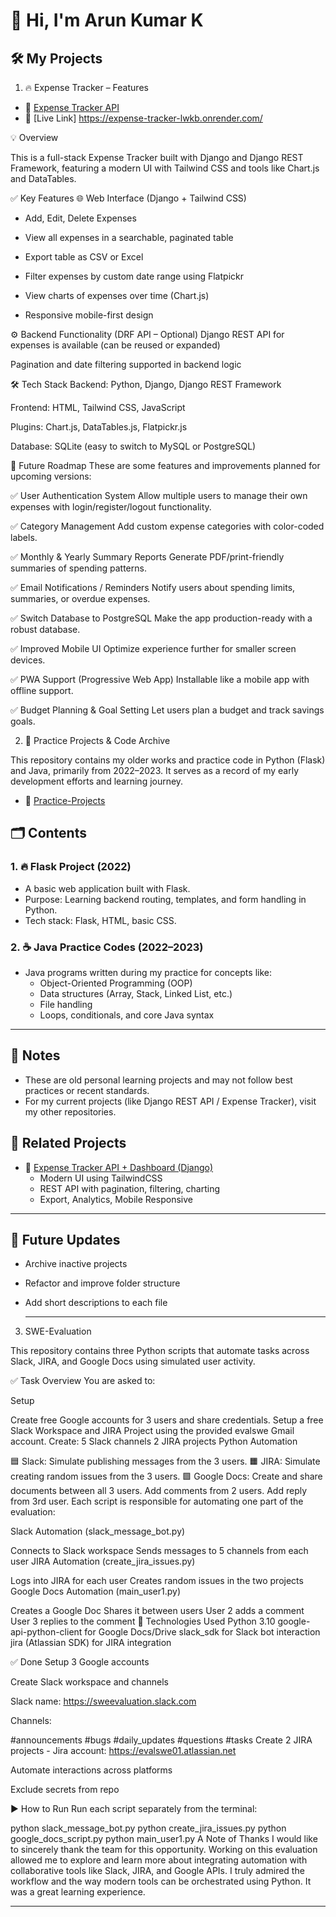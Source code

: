 # 👋 Hi, I'm Arun Kumar K

## 🛠️ My Projects
1. 🔥 Expense Tracker – Features
- 🔹 [Expense Tracker API](https://github.com/Arunkumar2504/expense_project)
- 🔹 [Live Link] https://expense-tracker-lwkb.onrender.com/

💡 Overview

This is a full-stack Expense Tracker built with Django and Django REST Framework, featuring a modern UI with Tailwind CSS and tools like Chart.js and DataTables.

✅ Key Features
🌐 Web Interface (Django + Tailwind CSS)
 - Add, Edit, Delete Expenses
  
 - View all expenses in a searchable, paginated table
  
 - Export table as CSV or Excel
  
 - Filter expenses by custom date range using Flatpickr
  
 - View charts of expenses over time (Chart.js)
  
 - Responsive mobile-first design

⚙️ Backend Functionality (DRF API – Optional)
Django REST API for expenses is available (can be reused or expanded)
  
  Pagination and date filtering supported in backend logic

🛠 Tech Stack
Backend: Python, Django, Django REST Framework

  Frontend: HTML, Tailwind CSS, JavaScript
  
  Plugins: Chart.js, DataTables.js, Flatpickr.js
  
  Database: SQLite (easy to switch to MySQL or PostgreSQL)

📌 Future Roadmap
  These are some features and improvements planned for upcoming versions:
  
  ✅ User Authentication System
  Allow multiple users to manage their own expenses with login/register/logout functionality.
  
  ✅ Category Management
  Add custom expense categories with color-coded labels.
  
  ✅ Monthly & Yearly Summary Reports
  Generate PDF/print-friendly summaries of spending patterns.
  
  ✅ Email Notifications / Reminders
  Notify users about spending limits, summaries, or overdue expenses.
  
  ✅ Switch Database to PostgreSQL
  Make the app production-ready with a robust database.
  
  ✅ Improved Mobile UI
  Optimize experience further for smaller screen devices.
  
  ✅ PWA Support (Progressive Web App)
  Installable like a mobile app with offline support.
  
  ✅ Budget Planning & Goal Setting
  Let users plan a budget and track savings goals.



2. 🧠 Practice Projects & Code Archive

This repository contains my older works and practice code in Python (Flask) and Java, primarily from 2022–2023. It serves as a record of my early development efforts and learning journey.
- 🔹 [Practice-Projects ](https://github.com/Arunkumar2504/works)
## 🗂️ Contents

### 1. 🔥 Flask Project (2022)
- A basic web application built with Flask.
- Purpose: Learning backend routing, templates, and form handling in Python.
- Tech stack: Flask, HTML, basic CSS.

### 2. ☕ Java Practice Codes (2022–2023)
- Java programs written during my practice for concepts like:
  - Object-Oriented Programming (OOP)
  - Data structures (Array, Stack, Linked List, etc.)
  - File handling
  - Loops, conditionals, and core Java syntax

---

## 📌 Notes

- These are old personal learning projects and may not follow best practices or recent standards.
- For my current projects (like Django REST API / Expense Tracker), visit my other repositories.

## 🔗 Related Projects

- 💸 [Expense Tracker API + Dashboard (Django)](https://github.com/Arunkumar2504/expense-tracker)
  - Modern UI using TailwindCSS
  - REST API with pagination, filtering, charting
  - Export, Analytics, Mobile Responsive

---

## 📍 Future Updates

- Archive inactive projects
- Refactor and improve folder structure
- Add short descriptions to each file

  ---
3. SWE-Evaluation

This repository contains three Python scripts that automate tasks across Slack, JIRA, and Google Docs using simulated user activity.

✅ Task Overview
You are asked to:

Setup

Create free Google accounts for 3 users and share credentials.
Setup a free Slack Workspace and JIRA Project using the provided evalswe Gmail account.
Create:
5 Slack channels
2 JIRA projects
Python Automation

🟦 Slack: Simulate publishing messages from the 3 users.
🟧 JIRA: Simulate creating random issues from the 3 users.
🟩 Google Docs:
Create and share documents between all 3 users.
Add comments from 2 users.
Add reply from 3rd user.
Each script is responsible for automating one part of the evaluation:

Slack Automation (slack_message_bot.py)

Connects to Slack workspace
Sends messages to 5 channels from each user
JIRA Automation (create_jira_issues.py)

Logs into JIRA for each user
Creates random issues in the two projects
Google Docs Automation (main_user1.py)

Creates a Google Doc
Shares it between users
User 2 adds a comment
User 3 replies to the comment
🧪 Technologies Used
Python 3.10
google-api-python-client for Google Docs/Drive
slack_sdk for Slack bot interaction
jira (Atlassian SDK) for JIRA integration

✅ Done
 Setup 3 Google accounts

 Create Slack workspace and channels

Slack name: https://sweevaluation.slack.com

Channels:

#announcements
#bugs
#daily_updates
#questions
#tasks
 Create 2 JIRA projects - Jira account: https://evalswe01.atlassian.net

 Automate interactions across platforms

 Exclude secrets from repo

▶️ How to Run
Run each script separately from the terminal:

python slack_message_bot.py
python create_jira_issues.py
python google_docs_script.py
python main_user1.py
A Note of Thanks
I would like to sincerely thank the team for this opportunity. Working on this evaluation allowed me to explore and learn more about integrating automation with collaborative tools like Slack, JIRA, and Google APIs. I truly admired the workflow and the way modern tools can be orchestrated using Python. It was a great learning experience.

----

